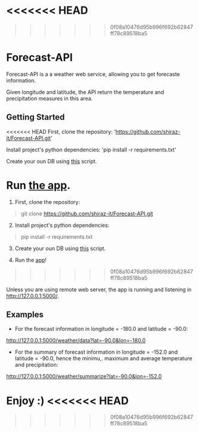 <<<<<<< HEAD
=======


>>>>>>> 0f08a10476d95b996f692b62847ff78c89518ba5
# Forecast-API

Forecast-API is a a weather web service, allowing you to get forecaste information. 

Given longitude and latitude, the API return the temperature and precipitation measures in this area. 



## Getting Started
<<<<<<< HEAD
First, clone the repository:
'https://github.com/shiraz-it/Forecast-API.git'

Install project's python dependencies:
'pip install -r requirements.txt'

Create your oun DB using [this](https://github.com/shiraz-it/Forecast-API/blob/master/DBCreation.py) script.

Run [the app](https://github.com/shiraz-it/Forecast-API/blob/master/forecast_api_app.py).
=======
1. First, clone the repository:

> git clone https://github.com/shiraz-it/Forecast-API.git

2. Install project's python dependencies:

> pip install -r requirements.txt

3. Create your oun DB using [this](https://github.com/shiraz-it/Forecast-API/blob/master/DBCreation.py) script.

4. Run the [app](https://github.com/shiraz-it/Forecast-API/blob/master/forecast_api_app.py)!
>>>>>>> 0f08a10476d95b996f692b62847ff78c89518ba5

Unless you are using remote web server, the app is running and listening in http://127.0.0.1:5000/. 



## Examples
- For the forecast information in longitude = -180.0 and latitude = -90.0:

http://127.0.0.1:5000/weather/data?lat=-90.0&lon=-180.0

- For the summary of forecast information in longitude = -152.0 and latitude = -90.0, hence the minimu,. maximum and average temperature and precipitation:

http://127.0.0.1:5000/weather/summarize?lat=-90.0&lon=-152.0

Enjoy :) 
<<<<<<< HEAD
=======

>>>>>>> 0f08a10476d95b996f692b62847ff78c89518ba5
